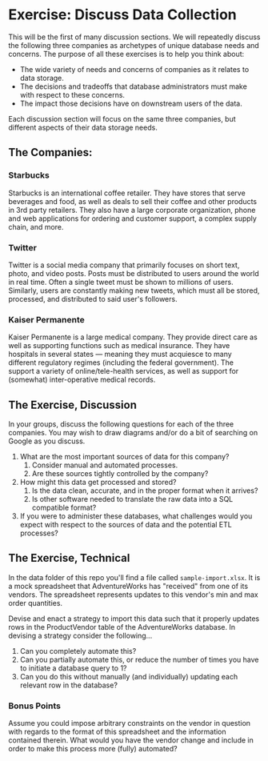 # Exercise: Discuss Data Collection

This will be the first of many discussion sections. We will repeatedly discuss the following three companies as archetypes of unique database needs and concerns. The purpose of all these exercises is to help you think about:

* The wide variety of needs and concerns of companies as it relates to data storage.
* The decisions and tradeoffs that database administrators must make with respect to these concerns.
* The impact those decisions have on downstream users of the data.

Each discussion section will focus on the same three companies, but different aspects of their data storage needs. 

## The Companies:

### Starbucks 

Starbucks is an international coffee retailer. They have stores that serve beverages and food, as well as deals to sell their coffee and other products in 3rd party retailers. They also have a large corporate organization, phone and web applications for ordering and customer support, a complex supply chain, and more.

### Twitter

Twitter is a social media company that primarily focuses on short text, photo, and video posts. Posts must be distributed to users around the world in real time. Often a single tweet must be shown to millions of users. Similarly, users are constantly making new tweets, which must all be stored, processed, and distributed to said user's followers.

### Kaiser Permanente

Kaiser Permanente is a large medical company. They provide direct care as well as supporting functions such as medical insurance. They have hospitals in several states — meaning they must acquiesce to many different regulatory regimes (including the federal government). The support a variety of online/tele-health services, as well as support for (somewhat) inter-operative medical records.

## The Exercise, Discussion

In your groups, discuss the following questions for each of the three companies. You may wish to draw diagrams and/or do a bit of searching on Google as you discuss.

1. What are the most important sources of data for this company?
    1. Consider manual and automated processes.
    2. Are these sources tightly controlled by the company?
2. How might this data get processed and stored?
    1. Is the data clean, accurate, and in the proper format when it arrives?
    2. Is other software needed to translate the raw data into a SQL compatible format?
3. If you were to administer these databases, what challenges would you expect with respect to the sources of data and the potential ETL processes?

## The Exercise, Technical

In the data folder of this repo you'll find a file called `sample-import.xlsx`. It is a mock spreadsheet that AdventureWorks has "received" from one of its vendors. The spreadsheet represents  updates to this vendor's min and max order quantities.

Devise and enact a strategy to import this data such that it properly updates rows in the ProductVendor table of the AdventureWorks database. In devising a strategy consider the following...

1. Can you completely automate this?
2. Can you partially automate this, or reduce the number of times you have to initiate a database query to 1?
3. Can you do this without manually (and individually) updating each relevant row in the database?

### Bonus Points

Assume you could impose arbitrary constraints on the vendor in question with regards to the format of this spreadsheet and the information contained therein. What would you have the vendor change and include in order to make this process more (fully) automated?